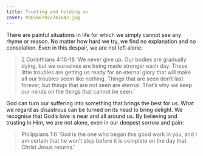 ```yaml
---
title: Trusting and holding on
cover: PQH1667922741642.jpg
---
```


There are painful situations in life for which we simply cannot see any rhyme or reason. No matter how hard we try, we find no explanation and no consolation. Even in this despair, we are not left alone:

> <callout>2 Corinthians 4:16-­18</callout>
> 'We never give up. Our bodies are gradually dying, but we ourselves are being made stronger each day. These little troubles are getting us ready for an eternal glory that will make all our troubles seem like nothing. Things that are seen don’t last forever, but things that are not seen are eternal. That’s why we keep our minds on the things that cannot be seen.'

God can turn our suffering into something that brings the best for us. What we regard as disastrous can be turned on its head to bring delight. We recognise that God’s love is near and all around us. By believing and trusting in Him, we are not alone, even in our deepest sorrow and pain:

> <callout>Philippians 1:6</callout>
> 'God is the one who began this good work in you, and I am certain that he won’t stop before it is complete on the day that Christ Jesus returns.'